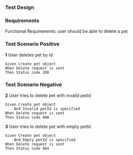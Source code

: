 ### Test Design

### Requirements

Functional Requirements: user should be able to delete a pet

### Test Scenario Positive

**1** User deletes pet by id
```gherkin
Given Create pet object
When Delete request is sent
Then Status code 200
```
### Test Scenario Negative

**2** User tries to delete pet with invalid petId
```gherkin
Given Create pet object
    And Invalid petId is specified
When Delete request is sent
Then Status code 400
```
**3** User tries to delete pet with empty petId
```gherkin
Given Create pet object
    And Empty petId is specified
When Delete request is sent
Then Status code 404
```